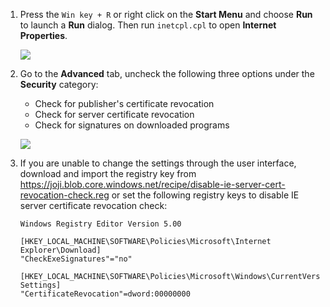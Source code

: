 1. Press the `Win key + R` or right click on the **Start Menu** and choose **Run** to launch a **Run** dialog. Then run `inetcpl.cpl` to open **Internet Properties**.

    ![](https://joji.blob.core.windows.net/recipe/clear-ie-cache-1.png)

2. Go to the **Advanced** tab, uncheck the following three options under the **Security** category:

    - Check for publisher's certificate revocation
    - Check for server certificate revocation
    - Check for signatures on downloaded programs

    ![](https://joji.blob.core.windows.net/recipe/disable-ie-server-cert-revocation-check-1.png)

3. If you are unable to change the settings through the user interface, download and import the registry key from <https://joji.blob.core.windows.net/recipe/disable-ie-server-cert-revocation-check.reg> or set the following registry keys to disable IE server certificate revocation check:

    ```
    Windows Registry Editor Version 5.00

    [HKEY_LOCAL_MACHINE\SOFTWARE\Policies\Microsoft\Internet Explorer\Download]
    "CheckExeSignatures"="no"

    [HKEY_LOCAL_MACHINE\SOFTWARE\Policies\Microsoft\Windows\CurrentVersion\Internet Settings]
    "CertificateRevocation"=dword:00000000
    ```
